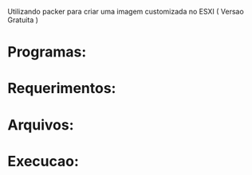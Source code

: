 Utilizando packer para criar uma imagem customizada no ESXI ( Versao Gratuita )

# Programas:



# Requerimentos:



# Arquivos:




# Execucao:

